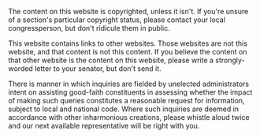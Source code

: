 The content on this website is copyrighted, unless it isn't. If you're unsure of a section's particular copyright status, please contact your local congressperson, but don't ridicule them in public.

This website contains links to other websites. Those websites are not this website, and that content is not this content. If you believe the content on that other website is the content on this website, please write a strongly-worded letter to your senator, but don't send it.

There is manner in which inquiries are fielded by unelected administrators intent on assisting good-faith constituents in assessing whether the impact of making such queries constitutes a reasonable request for information, subject to local and national code. Where such inquiries are deemed in accordance with other  inharmonious creations, please whistle aloud twice and our next available representative will be right with you.
